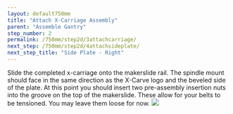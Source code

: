 ```yaml
---
layout: default750mm
title: "Attach X-Carriage Assembly"
parent: "Assemble Gantry"
step_number: 2
permalink: /750mm/step2d/3attachcarriage/
next_step: /750mm/step2d/4attachsideplate/
next_step_title: "Side Plate - Right"
---
```



Slide the completed x-carriage onto the makerslide rail. The spindle mount should face in the same direction as the X-Carve logo and the beveled side of the plate. At this point you should insert two pre-assembly insertion nuts into the groove on the top of the makerslide. These allow for your belts to be tensioned. You may leave them loose for now.
<img src="../../step2/photo/P4210438jpg02.jpg">
